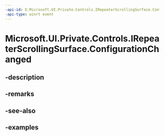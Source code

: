```yaml
---
-api-id: E:Microsoft.UI.Private.Controls.IRepeaterScrollingSurface.ConfigurationChanged
-api-type: winrt event
---
```


# Microsoft.UI.Private.Controls.IRepeaterScrollingSurface.ConfigurationChanged

<!--
event Microsoft.UI.Private.Controls.ConfigurationChangedEventHandler ConfigurationChanged;
-->


## -description

## -remarks

## -see-also

## -examples


